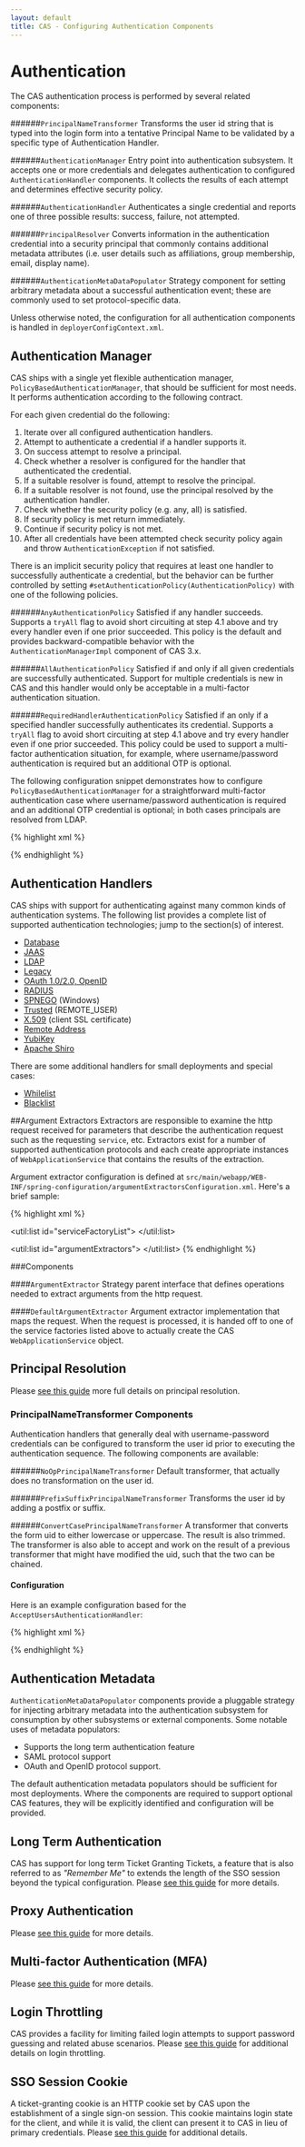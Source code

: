 ```yaml
---
layout: default
title: CAS - Configuring Authentication Components
---
```


# Authentication
The CAS authentication process is performed by several related components:

######`PrincipalNameTransformer`
Transforms the user id string that is typed into the login form into a tentative Principal Name to be
validated by a specific type of Authentication Handler.

######`AuthenticationManager`
Entry point into authentication subsystem. It accepts one or more credentials and delegates authentication to
configured `AuthenticationHandler` components. It collects the results of each attempt and determines effective
security policy.

######`AuthenticationHandler`
Authenticates a single credential and reports one of three possible results: success, failure, not attempted.

######`PrincipalResolver`
Converts information in the authentication credential into a security principal that commonly contains additional
metadata attributes (i.e. user details such as affiliations, group membership, email, display name).

######`AuthenticationMetaDataPopulator`
Strategy component for setting arbitrary metadata about a successful authentication event; these are commonly used
to set protocol-specific data.

Unless otherwise noted, the configuration for all authentication components is handled in `deployerConfigContext.xml`.

## Authentication Manager
CAS ships with a single yet flexible authentication manager, `PolicyBasedAuthenticationManager`, that should be
sufficient for most needs. It performs authentication according to the following contract.

For each given credential do the following:

1. Iterate over all configured authentication handlers.
2. Attempt to authenticate a credential if a handler supports it.
3. On success attempt to resolve a principal.
  1. Check whether a resolver is configured for the handler that authenticated the credential.
  2. If a suitable resolver is found, attempt to resolve the principal.
  3. If a suitable resolver is not found, use the principal resolved by the authentication handler.
4. Check whether the security policy (e.g. any, all) is satisfied.
  1. If security policy is met return immediately.
  2. Continue if security policy is not met.
5. After all credentials have been attempted check security policy again and throw `AuthenticationException`
if not satisfied.

There is an implicit security policy that requires at least one handler to successfully authenticate a credential,
but the behavior can be further controlled by setting `#setAuthenticationPolicy(AuthenticationPolicy)`
with one of the following policies.


######`AnyAuthenticationPolicy`
Satisfied if any handler succeeds. Supports a `tryAll` flag to avoid short circuiting at step 4.1 above and try every
handler even if one prior succeeded. This policy is the default and provides backward-compatible behavior with the
`AuthenticationManagerImpl` component of CAS 3.x.


######`AllAuthenticationPolicy`
Satisfied if and only if all given credentials are successfully authenticated. Support for multiple credentials is
new in CAS and this handler would only be acceptable in a multi-factor authentication situation.


######`RequiredHandlerAuthenticationPolicy`
Satisfied if an only if a specified handler successfully authenticates its credential. Supports a `tryAll` flag to
avoid short circuiting at step 4.1 above and try every handler even if one prior succeeded. This policy could be
used to support a multi-factor authentication situation, for example, where username/password authentication is
required but an additional OTP is optional.

The following configuration snippet demonstrates how to configure `PolicyBasedAuthenticationManager` for a
straightforward multi-factor authentication case where username/password authentication is required 
and an additional OTP credential is optional; in both cases principals are resolved from LDAP.

{% highlight xml %}
<bean id="passwordHandler"
      class="org.jasig.cas.authentication.LdapAuthenticationHandler">
      <!-- Details elided for simplicity -->
</bean>

<bean id="oneTimePasswordHandler"
      class="com.example.cas.authentication.CustomOTPAuthenticationHandler"
      p:name="oneTimePasswordHandler" />

<bean id="authenticationPolicy"
      class="org.jasig.cas.authentication.RequiredHandlerAuthenticationPolicyFactory"
      c:requiredHandlerName="passwordHandler"
      p:tryAll="true" />
      

<bean id="principalResolver"
      class="org.jasig.cas.authentication.principal.PersonDirectoryPrincipalResolver"
      p:principalAttributeName="username"
      p:attributeRepository-ref="attributeRepository"
      p:returnNullIfNoAttributes="true" />
      
<bean id="authenticationManager"
      class="org.jasig.cas.authentication.PolicyBasedAuthenticationManager"
      p:authenticationPolicy-ref="authenticationPolicy">
  <constructor-arg>
    <map>
      <entry key-ref="passwordHandler" value-ref="principalResolver"/>
      <entry key-ref="oneTimePasswordHandler" value-ref="principalResolver" />
    </map>
  </constructor-arg>
  <property name="authenticationMetaDataPopulators">
    <list>
      <bean class="org.jasig.cas.authentication.SuccessfulHandlerMetaDataPopulator" />
    </list>
  </property>
</bean>
{% endhighlight %}

## Authentication Handlers
CAS ships with support for authenticating against many common kinds of authentication systems.
The following list provides a complete list of supported authentication technologies; jump to the section(s) of
interest.

* [Database](Database-Authentication.html)
* [JAAS](JAAS-Authentication.html)
* [LDAP](LDAP-Authentication.html)
* [Legacy](Legacy-Authentication.html)
* [OAuth 1.0/2.0, OpenID](OAuth-OpenId-Authentication.html)
* [RADIUS](RADIUS-Authentication.html)
* [SPNEGO](SPNEGO-Authentication.html) (Windows)
* [Trusted](Trusted-Authentication.html) (REMOTE_USER)
* [X.509](X509-Authentication.html) (client SSL certificate)
* [Remote Address](Remote-Address-Authentication.html)
* [YubiKey](YubiKey-Authentication.html)
* [Apache Shiro](Shiro-Authentication.html)

There are some additional handlers for small deployments and special cases:

* [Whilelist](Whitelist-Authentication.html)
* [Blacklist](Blacklist-Authentication.html)

##Argument Extractors
Extractors are responsible to examine the http request received for parameters that describe the authentication request such as the requesting `service`, etc. Extractors exist for a number of supported authentication protocols and each create appropriate instances of `WebApplicationService` that contains the results of the extraction. 

Argument extractor configuration is defined at `src/main/webapp/WEB-INF/spring-configuration/argumentExtractorsConfiguration.xml`. Here's a brief sample:

{% highlight xml %}
<bean id="defaultArgumentExtractor" 
	class="org.jasig.cas.web.support.DefaultArgumentExtractor"
    c:serviceFactoryList-ref="serviceFactoryList" />

<util:list id="serviceFactoryList">
    <bean class="org.jasig.cas.authentication.principal.WebApplicationServiceFactory" />
</util:list>

<util:list id="argumentExtractors">
    <ref bean="defaultArgumentExtractor"/>
</util:list>
{% endhighlight %}

###Components

####`ArgumentExtractor`
Strategy parent interface that defines operations needed to extract arguments from the http request.

####`DefaultArgumentExtractor`
Argument extractor implementation that maps the request. When the request is processed, it is handed off
to one of the service factories listed above to actually create the CAS `WebApplicationService` object.

## Principal Resolution
Please [see this guide](Configuring-Principal-Resolution.html) more full details on principal resolution.

### PrincipalNameTransformer Components
Authentication handlers that generally deal with username-password credentials
can be configured to transform the user id prior to executing the authentication sequence. The following components are available:

######`NoOpPrincipalNameTransformer`
Default transformer, that actually does no transformation on the user id.

######`PrefixSuffixPrincipalNameTransformer`
Transforms the user id by adding a postfix or suffix.

######`ConvertCasePrincipalNameTransformer`
A transformer that converts the form uid to either lowercase or uppercase. The result is also trimmed.
The transformer is also able to accept and work on the result of 
a previous transformer that might have modified the uid, such that the two can be chained.

#### Configuration
Here is an example configuration based for the `AcceptUsersAuthenticationHandler`:

{% highlight xml %}
<bean id="primaryAuthenticationHandler"
    class="org.jasig.cas.authentication.AcceptUsersAuthenticationHandler"
    p:principalNameTransformer-ref="convertCasePrincipalNameTransformer">
    <property name="users">
        <map>
            <entry key="casuser" value="Mellon"/>
        </map>
    </property>
</bean>

<bean id="convertCasePrincipalNameTransformer" 
    class="org.jasig.cas.authentication.handler.ConvertCasePrincipalNameTransformer"
    p:toUpperCase="true" />

{% endhighlight %}

## Authentication Metadata
`AuthenticationMetaDataPopulator` components provide a pluggable strategy for injecting arbitrary metadata into the
authentication subsystem for consumption by other subsystems or external components. Some notable uses of metadata
populators:

* Supports the long term authentication feature
* SAML protocol support
* OAuth and OpenID protocol support.

The default authentication metadata populators should be sufficient for most deployments. Where the components are
required to support optional CAS features, they will be explicitly identified and configuration will be provided.

## Long Term Authentication
CAS has support for long term Ticket Granting Tickets, a feature that is also referred to as _"Remember Me"_
to extends the length of the SSO session beyond the typical configuration.
Please [see this guide](Configuring-LongTerm-Authentication.html) for more details.

## Proxy Authentication
Please [see this guide](Configuring-Proxy-Authentication.html) for more details.

## Multi-factor Authentication (MFA)
Please [see this guide](Configuring-Multifactor-Authentication.html) for more details.

## Login Throttling
CAS provides a facility for limiting failed login attempts to support password guessing and related abuse scenarios.
Please [see this guide](Configuring-Authentication-Throttling.html) for additional details on login throttling.

## SSO Session Cookie
A ticket-granting cookie is an HTTP cookie set by CAS upon the establishment of a single sign-on session. 
This cookie maintains login state for the client, and while it is valid, the client can present it to CAS in lieu of primary credentials.
Please [see this guide](Configuring-SSO-Session-Cookie.html) for additional details.
